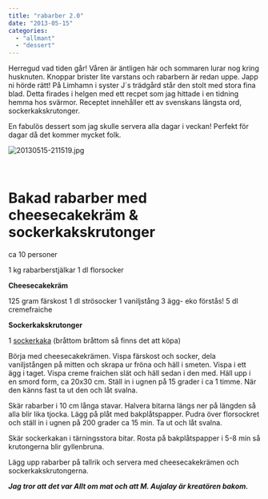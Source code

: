 ```yaml
---
title: "rabarber 2.0"
date: "2013-05-15"
categories: 
  - "allmant"
  - "dessert"
---
```


Herregud vad tiden går! Våren är äntligen här och sommaren lurar nog kring husknuten. Knoppar brister lite varstans och rabarbern är redan uppe. Japp ni hörde rätt! På Limhamn i syster J´s trädgård står den stolt med stora fina blad. Detta firades i helgen med ett recpet som jag hittade i en tidning hemma hos svärmor. Receptet innehåller ett av svenskans längsta ord, sockerkakskrutonger.

En fabulös dessert som jag skulle servera alla dagar i veckan! Perfekt för dagar då det kommer mycket folk.

![20130515-211519.jpg](/static/img/20130515-211519.jpg)

 

# Bakad rabarber med cheesecakekräm & sockerkakskrutonger

ca 10 personer

1 kg rabarberstjälkar 1 dl florsocker

**Cheesecakekräm**

125 gram färskost 1 dl strösocker 1 vaniljstång 3 ägg- eko förstås! 5 dl cremefraiche

**Sockerkakskrutonger**

1 [sockerkaka](https://www.recept.nu/leila-lindholm/kakor-och-tartor/agg-och-mejeri/saftig-sockerkaka--leilas-grundrecept/ "sockerkaka") (bråttom bråttom så finns det att köpa)

Börja med cheesecakekrämen. Vispa färskost och socker, dela vaniljstången på mitten och skrapa ur fröna och häll i smeten. Vispa i ett ägg i taget. Vispa creme fraichen slät och häll sedan i den med. Häll upp i en smord form, ca 20x30 cm. Ställ in i ugnen på 15 grader i ca 1 timme. När den känns fast ta ut den och låt svalna.

Skär rabarber i 10 cm långa stavar. Halvera bitarna längs ner på längden så alla blir lika tjocka. Lägg på plåt med bakplåtspapper. Pudra över florsockret och ställ in i ugnen på 200 grader ca 15 min. Ta ut och låt svalna.

Skär sockerkakan i tärningsstora bitar. Rosta på bakplåtspapper i 5-8 min så krutongerna blir gyllenbruna.

Lägg upp rabarber på tallrik och servera med cheesecakekrämen och sockerkakskrutongerna.

_**Jag tror att det var Allt om mat och att M. Aujalay är kreatören bakom.**_
